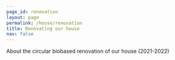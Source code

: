 ```yaml
---
page_id: renovation
layout: page
permalink: /house/renovation
title: Renovating our house
nav: false
---
```


About the circular biobased renovation of our house (2021-2022)

